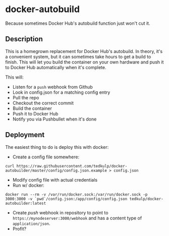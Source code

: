 # docker-autobuild

Because sometimes Docker Hub's autobuild function just won't cut it.

## Description

This is a homegrown replacement for Docker Hub's autobuild. In theory, it's a convenient system, but it can sometimes take hours to get a build to finish. This will let you build the container on your own hardware and push it to Docker Hub automatically when it's complete.

This will:

*  Listen for a `push` webhook from Github
*  Look in config.json for a matching config entry
*  Pull the repo
*  Checkout the correct commit
*  Build the container
*  Push it to Docker Hub
*  Notify you via Pushbullet when it's done

## Deployment

The easiest thing to do is deploy this with docker:

* Create a config file somewhere:

`curl https://raw.githubusercontent.com/tedkulp/docker-autobuilder/master/config/config.json.example > config.json`

* Modify config file with actual credentials
* Run w/ docker:

``docker run --rm -v /var/run/docker.sock:/var/run/docker.sock -p 3000:3000 -v `pwd`/config.json:/app/config/config.json tedkulp/docker-autobuilder:latest``

* Create _push_ webhook in repository to point to `https://mynodeserver:3000/webhook` and has a content type of `application/json`.
* Profit?

